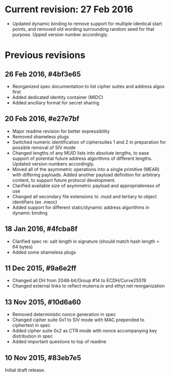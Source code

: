 # Current revision: 27 Feb 2016

+ Updated dynamic binding to remove support for multiple identical start points, and removed old wording surrounding random seed for that purpose. Upped version number accordingly.

# Previous revisions

## 26 Feb 2016, #4bf3e65

+ Reorganized spec documentation to list cipher suites and address algos first
+ Added dedicated identity container (MIDC)
+ Added ancillary format for secret sharing

## 20 Feb 2016, #e27e7bf

+ Major readme revision for better expressibility
+ Removed shameless plugs
+ Switched numeric identification of ciphersuites 1 and 2 in preparation for possible removal of SIV mode
+ Changed lengths of any MUID lists into absolute lengths, to ease support of potential future address algorithms of different lengths. Updated version numbers accordingly.
+ Moved all of the asymmetric operations into a single primitive (MEAR) with differing payloads. Added another payload definition for arbitrary content, to support future protocol development.
+ Clarified available size of asymmetric payload and appropriateness of use
+ Changed all secondary file extensions to .muid and tertiary to object identifiers (ex .meoc)
+ Added support for different static/dynamic address algorithms in dynamic binding

## 18 Jan 2016, #4fcba8f

+ Clarified spec re: salt length in signature (should match hash length = 64 bytes)
+ Added some shameless plugs

## 11 Dec 2015, #9a6e2ff

+ Changed all DH from 2048-bit/Group #14 to ECDH/Curve25519
+ Changed external links to reflect muterra.io and ethyr.net reorganization

## 13 Nov 2015, #10d6a60

+ Removed deterministic nonce generation in spec
+ Changed cipher suite 0x1 to SIV mode with MAC prepended to ciphertext in spec
+ Added cipher suite 0x2 as CTR mode with nonce accompanying key distribution in spec
+ Added important questions to top of readme

## 10 Nov 2015, #83eb7e5

Initial draft release.